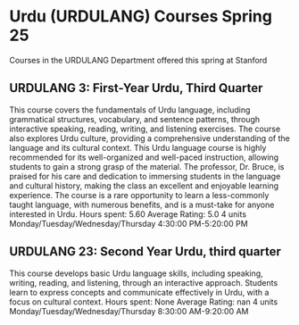# Urdu (URDULANG) Courses Spring 25 
Courses in the URDULANG Department offered this spring at Stanford
 ## URDULANG 3: First-Year Urdu, Third Quarter
This course covers the fundamentals of Urdu language, including grammatical structures, vocabulary, and sentence patterns, through interactive speaking, reading, writing, and listening exercises. The course also explores Urdu culture, providing a comprehensive understanding of the language and its cultural context.
This Urdu language course is highly recommended for its well-organized and well-paced instruction, allowing students to gain a strong grasp of the material. The professor, Dr. Bruce, is praised for his care and dedication to immersing students in the language and cultural history, making the class an excellent and enjoyable learning experience. The course is a rare opportunity to learn a less-commonly taught language, with numerous benefits, and is a must-take for anyone interested in Urdu.
Hours spent: 5.60
Average Rating: 5.0
4 units
Monday/Tuesday/Wednesday/Thursday 4:30:00 PM-5:20:00 PM
## URDULANG 23: Second Year Urdu, third quarter
This course develops basic Urdu language skills, including speaking, writing, reading, and listening, through an interactive approach. Students learn to express concepts and communicate effectively in Urdu, with a focus on cultural context.
Hours spent: None
Average Rating: nan
4 units
Monday/Tuesday/Wednesday/Thursday 8:30:00 AM-9:20:00 AM